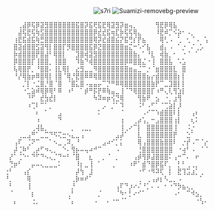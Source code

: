 

ㅤㅤㅤㅤㅤㅤㅤㅤㅤㅤㅤㅤㅤㅤㅤㅤ<img src="https://komarev.com/ghpvc/?username=s7ri&label=✧&color=000000&style=flat" alt="s7ri" />
![Suamizi-removebg-preview](https://github.com/user-attachments/assets/f5c2facc-60b4-4f8f-9697-bb4aadb90b65)


⠀⠀⠀⢀⣼⡿⢯⡿⣽⣻⣿⣿⣿⣿⣿⣿⣯⣿⡽⣯⢟⣯⣟⢿⣽⣻⡽⣶⢤⡀⠀⠀⠀⠀⢻⣟⡿⢿⣧⠀⠀⠀⠀⠀⠀⠀
⠀⠀⠀⣼⢯⣟⢯⢷⣫⣿⣿⣿⣿⣿⣿⣿⣿⣿⣿⣿⡿⣞⣞⣯⢶⣏⡷⢯⢯⢿⣄⠀⠀⠀⠸⣟⠾⡉⠪⡵⠂⠠⡀⠀⠀⠀
⠀⠀⢰⣟⣯⣾⣯⢷⣛⣿⣿⣿⣿⣿⣿⣿⣿⣿⣿⣿⢿⡽⣞⣾⣿⣮⡝⣯⢛⡎⡟⣦⠀⠀⠀⢿⢃⠠⠀⢁⠀⢂⠈⠠⠀⢡
⠀⠀⣿⣽⣾⣿⣿⣫⣽⢻⡇⣿⣿⡏⡻⣿⣿⣿⣿⣯⡿⣝⣿⣿⣿⣿⣿⣶⣍⠒⠡⠊⣧⠀⠀⣾⡄⠠⠀⠁⡐⠀⠌⢀⡡⠀
⠀⠀⡷⣾⣿⣿⣿⡟⣿⣼⠃⢿⣿⡇⠀⠀⣹⣿⢾⣽⣻⣿⣿⣿⣿⣿⣿⣿⣿⣷⡄⠁⠘⣇⠀⢾⣷⡀⠂⠀⠐⠈⠀⠁⠀⠀
⠀⠀⡿⣿⣿⣿⡏⢸⣿⣿⡀⢸⣿⣿⠀⠀⠹⣷⠙⢾⣿⣿⣿⣿⣿⣿⣿⡿⠿⣿⣿⣌⠐⢸⠀⣿⣿⣧⠀⠡⣡⠀⠀⠀⠀⠀
⠀⠀⢧⢿⣿⡟⡀⠘⣿⣿⠄⢸⣇⢿⡇⠀⣔⣻⣀⣀⠻⣿⣿⣿⣿⣿⣿⣿⣶⣤⣈⠉⡐⠈⣶⣿⣿⣿⣇⠀⣿⠀⠀⠀⠀⠀
⠀⠀⠘⡜⢿⣷⡶⠿⣿⢿⡇⢸⣿⠈⢿⡘⣟⣿⠿⠿⢿⣿⣿⣿⣿⣿⣿⣿⣿⣿⣿⣿⣦⡔⣾⣿⣿⣿⣿⡆⡇⠀⠀⠀⠀⠀
⠀⠀⠀⠀⡈⡇⠐⣈⣿⡘⣿⠈⣿⠀⠈⣿⣅⣿⠠⣤⣤⡤⠉⡙⠛⠿⢿⣿⣿⣿⣿⣿⣿⣷⡟⠉⣀⣹⣿⡇⡇⠀⠀⠀⠀⠀
⠀⠀⠀⠀⠐⣁⣵⠾⢿⡿⢿⠃⠿⠀⠰⠃⠀⠁⡾⠛⡯⡟⠿⢷⣤⣀⢸⠈⠙⢿⣿⣿⣿⡏⠰⠛⢄⢇⢻⣱⡇⠀⠀⠀⠀⠀
⠀⠀⠀⠀⠀⠘⠋⠀⣞⣳⣞⡇⠀⠀⠀⠀⠀⠀⠀⠀⠳⠽⠶⡶⢪⣙⢿⠀⠀⠀⢻⣷⠟⠀⣢⠀⠐⡀⣰⢻⠀⠀⠀⠀⠀⠀
⠀⠀⠀⠀⠀⠰⢉⠇⠉⠁⡀⠀⠀⠀⠀⠀⠀⠀⠀⠀⠀⠀⡠⠀⡈⠁⠹⠀⠀⠀⠨⠃⠠⠋⠁⠈⢉⣵⡇⡸⠀⠀⠀⠀⠀⠀
⠀⠀⠀⠀⠀⠀⠀⠆⠀⠁⠀⠀⣠⠀⠀⠀⠀⠀⠀⠀⠀⠅⠀⠀⠀⠀⠈⠀⠀⠀⠀⠠⠊⠉⠱⣾⣿⣿⠇⡇⠀⠀⢠⠆⠀⠀
⠀⠀⠀⠀⠀⠀⠀⠰⠀⠀⠀⠀⠙⠀⠀⠀⠀⠀⠀⠀⠀⠀⠀⠀⠀⠀⢰⠀⠀⢀⡴⢡⡀⠒⣠⣿⣿⣿⢰⡇⠀⠀⢆⠅⠀⠀
⠀⠀⠀⠀⠀⠀⢀⢼⣧⡀⠀⠀⠀⠀⠀⡀⠀⢀⣀⡀⠀⠀⠀⠀⠀⠀⢸⢀⠔⠉⡇⠀⣿⣿⣿⣿⣿⣿⢸⠀⠀⠨⡐⠀⠀⠀
⠀⠀⠀⢀⣀⣠⠛⠁⣀⣉⠙⠫⢍⣒⠢⣄⣀⢠⠀⠀⠀⠀⠀⠀⠀⣠⡼⠁⠀⠀⣇⠀⣿⣿⣿⣿⣿⣿⡟⠀⠀⣑⠁⠀⠀⠀
⠀⠀⢠⠏⠀⢈⠝⠉⠀⠀⠁⠢⣀⢀⠽⡀⠘⠀⠀⠀⠀⠀⣠⠴⠊⡁⡅⠀⠀⠀⢿⢠⣿⣿⣿⣷⣿⣿⠇⠀⡐⡞⠠⠉⠈⡔
⠀⠀⡼⢈⠷⠃⢀⡴⠋⠲⢄⡀⠀⠑⠄⢻⡦⠤⢤⠴⠚⠉⠀⠀⠀⠠⠀⠀⠀⠀⢘⣿⣿⣿⣿⣿⣿⣿⠀⠐⢴⠃⠠⠀⠈⠈
⠀⡜⠁⢈⠑⠂⠙⠋⠙⠢⢄⡈⠙⠒⠃⠈⣿⠀⠀⣆⠀⠀⡀⠈⠀⡀⠀⠀⠀⢠⡾⢻⡿⣼⣿⣿⣿⠅⢠⠒⠉⠄⠀⠖⠀⠀
⠀⢙⡶⠃⠀⠀⡤⠤⢄⣀⣀⣀⠅⠀⠀⠀⠸⡆⣀⢸⠀⠁⠀⠀⢀⠀⠀⠀⠰⠟⠁⣾⠙⣿⡿⣯⠏⡀⠀⡃⠃⢀⢀⡀⠀⠀
⢐⠃⠀⠀⢠⡎⠀⠀⠀⠀⠀⠀⠀⠀⠀⠀⡼⢳⠀⣸⠀⠀⠀⠀⠀⠀⠀⠀⠀⠀⠐⠋⠐⠻⠽⢏⠀⡇⠀⣟⢹⣩⣰⡁⢀⠀
⠘⡀⠀⠀⠀⢿⠀⠀⠀⠀⠀⠀⠀⠀⠀⢀⡷⠶⠞⠁⠀⠀⠀⠀⠀⠀⠀⠀⠀⠀⢀⠀⢀⢠⡴⡆⠣⣀⡀⠠⠀⠀⠀⠀⠁⠀
⠀⠃⠀⠀⠀⢸⠀⠀⠀⠀⠀⠀⠀⠀⠀⡘⠀⠀⠀⠀⠀⠀⠀⠀⠀⢠⠏⠙⡰⠔⠌⠘⡁⠄⠠⠀⠂⠐⠙⡳⣦⢄⡀⠀⠀⠀
⠀⠈⠀⠀⠀⠀⡆⠀⠀⠀⠀⠀⠀⠀⢀⠃⠀⠀⠀⠀⠀⡈⠀⠀⠀⠈⠳⠂⡃⠔⠊⠁⠀⠀⠀⠀⠀⠀⠠⠂⠀⠉⠺⣢⡀⠀
⠀⠀⡄⠀⠀⠀⢐⡀⠀⠀⠀⠀⠀⠀⠈⡄⠀⠀⠀⠀⠠⠀⠀⠄⠐⠒⠈⠁⠀⠀⠀⠀⠀⠀⠀⠀⠀⠀⠀⠀⠀⠀⠀⠐⢣⠄


<!--
**s7ri/s7ri** is a ✨ _special_ ✨ repository because its `README.md` (this file) appears on your GitHub profile.

Here are some ideas to get you started:

- 🔭 I’m currently working on ...
- 🌱 I’m currently learning ...
- 👯 I’m looking to collaborate on ...
- 🤔 I’m looking for help with ...
- 💬 Ask me about ...
- 📫 How to reach me: ...
- 😄 Pronouns: ...
- ⚡ Fun fact: ...
-->
